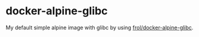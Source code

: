 # docker-alpine-glibc

My default simple alpine image with glibc by using [frol/docker-alpine-glibc](https://github.com/frol/docker-alpine-glibc).
